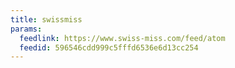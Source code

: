 ```yaml
---
title: swissmiss
params:
  feedlink: https://www.swiss-miss.com/feed/atom
  feedid: 596546cdd999c5fffd6536e6d13cc254
---
```

